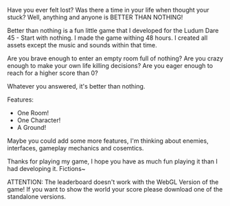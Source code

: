 Have you ever felt lost? Was there a time in your life when thought your stuck? Well, anything and anyone is BETTER THAN NOTHING!

Better than nothing is a fun little game that I developed for the Ludum Dare 45 - Start with nothing. I made the game withing 48 hours. I created all assets except the music and sounds within that time.

Are you brave enough to enter an empty room full of nothing?
Are you crazy enough to make your own life killing decisions?
Are you eager enough to reach for a higher score than 0?

Whatever you answered, it's better than nothing.

Features:
- One Room!
- One Character!
- A Ground!

Maybe you could add some more features, I'm thinking about enemies, interfaces, gameplay mechanics and cosemtics.


Thanks for playing my game, I hope you have as much fun playing it than I had developing it.
Fictions~

ATTENTION: The leaderboard doesn't work with the WebGL Version of the game! If you want to show the world your score please download one of the standalone versions.
